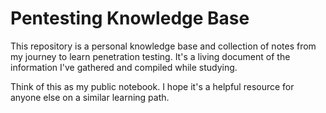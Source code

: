 # Pentesting Knowledge Base

This repository is a personal knowledge base and collection of notes from my journey to learn penetration testing. It's a living document of the information I've gathered and compiled while studying.

Think of this as my public notebook. I hope it's a helpful resource for anyone else on a similar learning path.